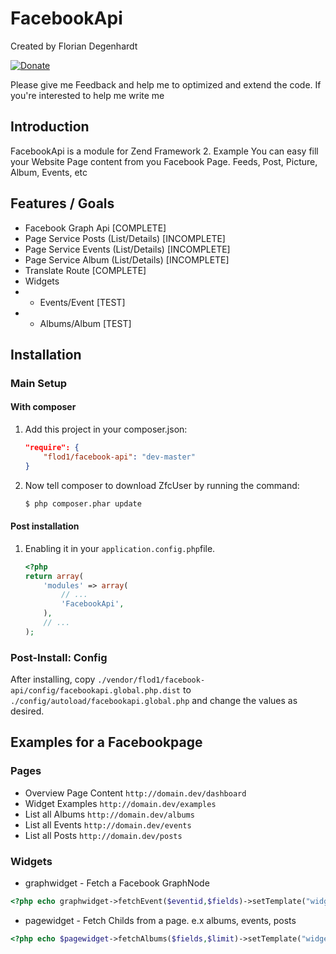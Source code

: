 FacebookApi
=======

Created by Florian Degenhardt

[![Donate](https://img.shields.io/badge/Donate-PayPal-green.svg)](https://www.paypal.com/cgi-bin/webscr?cmd=_s-xclick&hosted_button_id=VRMTHV3E4ZD3Y)

Please give me Feedback and help me to optimized and extend the code.
If you're interested to help me write me

Introduction
------------

FacebookApi is a module for Zend Framework 2.
Example You can easy fill your Website Page content from you Facebook Page.
Feeds, Post, Picture, Album, Events, etc


Features / Goals
----------------

* Facebook Graph Api [COMPLETE]
* Page Service Posts (List/Details) [INCOMPLETE]
* Page Service Events (List/Details) [INCOMPLETE]
* Page Service Album (List/Details) [INCOMPLETE]
* Translate Route [COMPLETE]
* Widgets 
* - Events/Event [TEST]
* - Albums/Album [TEST]

Installation
------------

### Main Setup

#### With composer

1. Add this project in your composer.json:

    ```json
    "require": {
        "flod1/facebook-api": "dev-master"
    }
    ```

2. Now tell composer to download ZfcUser by running the command:

    ```bash
    $ php composer.phar update
    ```

#### Post installation

1. Enabling it in your `application.config.php`file.

    ```php
    <?php
    return array(
        'modules' => array(
            // ...
            'FacebookApi',
        ),
        // ...
    );
    ```



### Post-Install: Config

After installing, copy
`./vendor/flod1/facebook-api/config/facebookapi.global.php.dist` to
`./config/autoload/facebookapi.global.php` and change the values as desired.


Examples for a Facebookpage
------------

### Pages

* Overview Page Content  `http://domain.dev/dashboard`
* Widget Examples `http://domain.dev/examples`
* List all Albums `http://domain.dev/albums`
* List all Events `http://domain.dev/events`
* List all Posts `http://domain.dev/posts`

### Widgets

* graphwidget - Fetch a Facebook GraphNode

```php
<?php echo graphwidget->fetchEvent($eventid,$fields)->setTemplate("widget/default/detail.phtml");
```

* pagewidget - Fetch Childs from a page. e.x albums, events, posts

```php
<?php echo $pagewidget->fetchAlbums($fields,$limit)->setTemplate("widget/default/table.phtml");
```